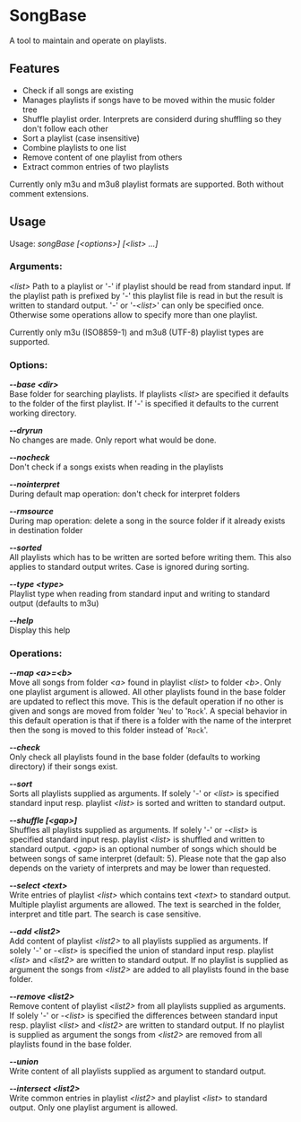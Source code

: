 # SongBase
A tool to maintain and operate on playlists.

## Features
* Check if all songs are existing
* Manages playlists if songs have to be moved within the music folder tree
* Shuffle playlist order. Interprets are considerd during shuffling so they don't follow each other
* Sort a playlist (case insensitive)
* Combine playlists to one list
* Remove content of one playlist from others
* Extract common entries of two playlists

Currently only m3u and m3u8 playlist formats are supported. Both without comment extensions.

## Usage
Usage: *songBase [\<options\>] [\<list\> ...]*

### Arguments:
*\<list\>* Path to a playlist or '*-*' if playlist should be read from standard input.
If the playlist path is prefixed by '*-*' this playlist file is read in but the result is written to standard output.
'*-*' or '*-\<list\>*' can only be specified once.
Otherwise some operations allow to specify more than one playlist.

Currently only m3u (ISO8859-1) and m3u8 (UTF-8) playlist types are supported.

### Options:
***--base \<dir\>***  
Base folder for searching playlists. If playlists *\<list\>* are specified it defaults to the folder of the first playlist. If '*-*' is specified it defaults to the current working directory.

***--dryrun***  
No changes are made. Only report what would be done.

***--nocheck***  
Don't check if a songs exists when reading in the playlists

***--nointerpret***  
During default map operation: don't check for interpret folders

***--rmsource***  
During map operation: delete a song in the source folder if it already exists in destination folder

***--sorted***  
All playlists which has to be written are sorted before writing them.
This also applies to standard output writes.
Case is ignored during sorting.

***--type \<type\>***  
Playlist type when reading from standard input and writing to standard output (defaults to m3u)

***--help***  
Display this help

### Operations:
***--map \<a\>=\<b\>***  
Move all songs from folder *\<a\>* found in playlist *\<list\>* to folder *\<b\>*.
Only one playlist argument is allowed.
All other playlists found in the base folder are updated to reflect this move.
This is the default operation if no other is given and songs are moved from folder '`Neu`' to '`Rock`'.
A special behavior in this default operation is that if there is a folder with the name of the interpret
then the song is moved to this folder instead of '`Rock`'.

***--check***  
Only check all playlists found in the base folder (defaults to working directory) if their songs exist.

***--sort***  
Sorts all playlists supplied as arguments.
If solely '*-*' or *\<list\>* is specified standard input resp. playlist *\<list\>* is sorted and written to standard output.

***--shuffle [\<gap\>]***  
Shuffles all playlists supplied as arguments.
If solely '*-*' or *-\<list\>* is specified standard input resp. playlist *\<list\>* is shuffled and written to standard output.
*\<gap\>* is an optional number of songs which should be between songs of same interpret (default: 5).
Please note that the gap also depends on the variety of interprets and may be lower than requested.

***--select \<text\>***  
Write entries of playlist *\<list\>* which contains text *\<text\>* to standard output.
Multiple playlist arguments are allowed.
The text is searched in the folder, interpret and title part.
The search is case sensitive.
                    
***--add \<list2\>***  
Add content of playlist *\<list2\>* to all playlists supplied as arguments.
If solely '-' or *-\<list\>* is specified the union of standard input resp. playlist *\<list\>* and *\<list2\>* are written to standard output.
If no playlist is supplied as argument the songs from *\<list2\>* are added to all playlists found in the base folder.
                    
***--remove \<list2\>***  
Remove content of playlist *\<list2\>* from all playlists supplied as arguments. 
If solely '-' or *-\<list\>* is specified the differences between standard input resp. playlist *\<list\>* and *\<list2\>* are written to standard output.
If no playlist is supplied as argument the songs from *\<list2\>* are removed from all playlists found in the base folder.
                    
***--union***  
Write content of all playlists supplied as argument to standard output.

***--intersect \<list2\>***  
Write common entries in playlist *\<list2\>* and playlist *\<list\>* to standard output. Only one playlist argument is allowed.
